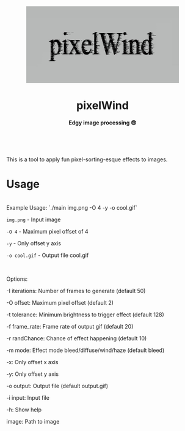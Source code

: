 <div align="center">
    <img src="./examples/bleedlogo2.png" width="400" height="200">
    <h1> pixelWind </h1>
    <p>
        <b>Edgy image processing 😎</b>
    </p>
    <br>
    <br>
    <br>
</div>

This is a tool to apply fun pixel-sorting-esque effects to images.




# Usage
<br>
Example Usage: `./main img.png -O 4 -y -o cool.gif`

`img.png` - Input image

`-O 4` - Maximum pixel offset of 4

`-y` - Only offset y axis

`-o cool.gif` - Output file cool.gif

<br>

Options:

  -I iterations: Number of frames to generate (default 50)

  -O offset: Maximum pixel offset (default 2)

  -t tolerance: Minimum brightness to trigger effect (default 128)

  -f frame_rate: Frame rate of output gif (default 20)

  -r randChance: Chance of effect happening (default 10)

  -m mode: Effect mode bleed/diffuse/wind/haze (default bleed)

  -x: Only offset x axis

  -y: Only offset y axis

  -o output: Output file (default output.gif)

  -i input: Input file

  -h: Show help

  image: Path to image
